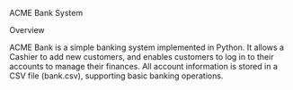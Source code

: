 <!-- Banking Project readme file -->

ACME Bank System

Overview

ACME Bank is a simple banking system implemented in Python. It allows a Cashier to add new customers, and enables customers to log in to their accounts to manage their finances. All account information is stored in a CSV file (bank.csv), supporting basic banking operations.

